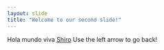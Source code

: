 ```yaml
---
layout: slide
title: "Welcome to our second slide!"
---
```

Hola mundo viva [Shiro](https://vignette.wikia.nocookie.net/no-game-no-life/images/0/09/Shiro.png/revision/latest/top-crop/width/360/height/450?cb=20150114002808&path-prefix=es)
Use the left arrow to go back!
